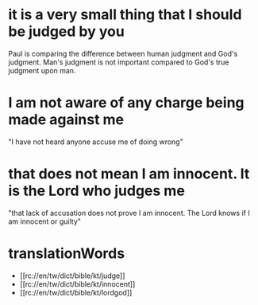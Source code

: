 # it is a very small thing that I should be judged by you

Paul is comparing the difference between human judgment and God's judgment. Man's judgment is not important compared to God's true judgment upon man.

# I am not aware of any charge being made against me

"I have not heard anyone accuse me of doing wrong"

# that does not mean I am innocent. It is the Lord who judges me

"that lack of accusation does not prove I am innocent. The Lord knows if I am innocent or guilty"

# translationWords

* [[rc://en/tw/dict/bible/kt/judge]]
* [[rc://en/tw/dict/bible/kt/innocent]]
* [[rc://en/tw/dict/bible/kt/lordgod]]